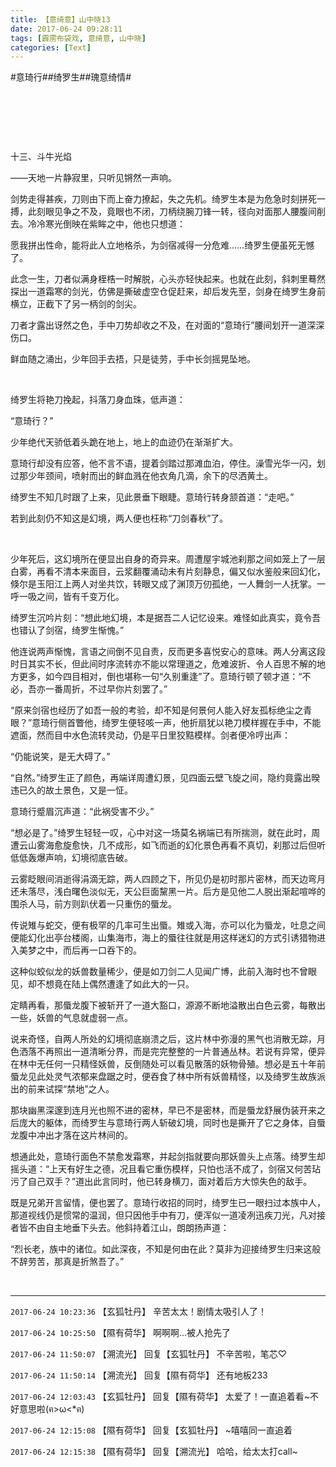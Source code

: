 ```yaml
---
title: 【意绮意】山中晓13
date: 2017-06-24 09:28:11
tags: [霹雳布袋戏, 意绮意, 山中晓]
categories: [Text]
---
```


<p dir="ltr"  >#意琦行##绮罗生##瑰意绮情#</p> 
<p dir="ltr"  >&nbsp;</p> 
<p dir="ltr"  >&nbsp;</p> 
<p dir="ltr"  >&nbsp;</p> 
<p dir="ltr"  >十三、斗牛光焰</p> 
<p dir="ltr"  >——天地一片静寂里，只听见锵然一声响。</p> 
<p dir="ltr"  >剑势走得甚疾，刀则由下而上奋力撩起，失之先机。绮罗生本是为危急时刻拼死一搏，此刻眼见争之不及，竟眼也不闭，刀柄绕腕刀锋一转，径向对面那人腰腹间削去。冷冷寒光倒映在紫眸之中，他也只想道：</p> 
<p dir="ltr"  >愿我拼出性命，能将此人立地格杀，为剑宿减得一分危难……绮罗生便虽死无憾了。</p> 
<p dir="ltr"  >此念一生，刀者似满身桎梏一时解脱，心头亦轻快起来。也就在此刻，斜刺里蓦然探出一道霜寒的剑光，仿佛是撕破虚空仓促赶来，却后发先至，剑身在绮罗生身前横立，正截下了另一柄剑的剑尖。</p> 
<p dir="ltr"  >刀者才露出讶然之色，手中刀势却收之不及，在对面的“意琦行”腰间划开一道深深伤口。</p> 
<p dir="ltr"  >鲜血随之涌出，少年回手去捂，只是徒劳，手中长剑摇晃坠地。</p> 
<p dir="ltr"  >&nbsp;</p> 
<p dir="ltr"  >绮罗生将艳刀挽起，抖落刀身血珠，低声道：</p> 
<p dir="ltr"  >“意琦行？”</p> 
<p dir="ltr"  >少年绝代天骄低着头跪在地上，地上的血迹仍在渐渐扩大。</p> 
<p dir="ltr"  >意琦行却没有应答，他不言不语，提着剑踏过那滩血泊，停住。澡雪光华一闪，划过那少年颈间，喷射而出的鲜血溅在他衣角几滴，余下的尽洒黄土。</p> 
<p dir="ltr"  >绮罗生不知几时跟了上来，见此景垂下眼睫。意琦行转身颔首道：“走吧。”</p> 
<p dir="ltr"  >若到此刻仍不知这是幻境，两人便也枉称“刀剑春秋”了。</p> 
<p dir="ltr"  >&nbsp;</p> 
<p dir="ltr"  >少年死后，这幻境所在便显出自身的奇异来。周遭屋宇城池刹那之间如笼上了一层白雾，再看不清本来面目，云浆翻覆涌动未有片刻静息，偏又似水鉴般来回幻化，倏尔是玉阳江上两人对坐共饮，转眼又成了渊顶万仞孤绝，一人舞剑一人抚掌。一呼一吸之间，皆有千变万化。</p> 
<p dir="ltr"  >绮罗生沉吟片刻：“想此地幻境，本是据吾二人记忆设来。难怪如此真实，竟令吾也错认了剑宿，绮罗生惭愧。”</p> 
<p dir="ltr"  >他连说两声惭愧，言语之间倒不见自责，反而更多喜悦安心的意味。两人分离这段时日其实不长，但此间时序流转亦不能以常理道之，危难波折、令人百思不解的地方更多，如今四目相对，倒也堪称一句“久别重逢”了。意琦行顿了顿才道：“不必，吾亦一番周折，不过早你片刻罢了。”</p> 
<p dir="ltr"  >“原来剑宿也经历了如吾一般的考验，却不知是何景何人能入好友孤标绝尘之青眼？”意琦行侧首瞥他，绮罗生便轻咳一声，他折扇犹以艳刀模样握在手中，不能遮面，然而目中水色流转灵动，仍是平日里狡黠模样。剑者便冷哼出声：</p> 
<p dir="ltr"  >“仍能说笑，是无大碍了。”</p> 
<p dir="ltr"  >“自然。”绮罗生正了颜色，再端详周遭幻景，见四面云壁飞旋之间，隐约竟露出暌违已久的故土景色，又是一怔。</p> 
<p dir="ltr"  >意琦行蹙眉沉声道：“此祸受害不少。”</p> 
<p dir="ltr"  >“想必是了。”绮罗生轻轻一叹，心中对这一场莫名祸端已有所揣测，就在此时，周遭云山雾海愈旋愈快，几不成形，如飞而逝的幻化景色再看不真切，刹那过后但听低低轰爆声响，幻境彻底告破。</p> 
<p dir="ltr"  >云雾眨眼间消逝得涓滴无踪，两人四顾之下，所见仍是初时那片密林，而天边弯月还未落尽，浅白曙色淡似无，天公巨面黧黑一片。后方是见他二人脱出渐起喧哗的围杀人马，前方则趴伏着一只重伤的蜃龙。</p> 
<p dir="ltr"  >传说雉与蛇交，便有极罕的几率可生出蜃。雉或入海，亦可以化为蜃龙，吐息之间便能幻化出亭台楼阁，山集海市，海上的蜃往往就是用这样迷幻的方式引诱猎物进入美梦之中，而后再一口吞下的。</p> 
<p dir="ltr"  >这种似蛟似龙的妖兽数量稀少，便是如刀剑二人见闻广博，此前入海时也不曾眼见，却不想竟在陆上偶然遭逢了如此大的一只。</p> 
<p dir="ltr"  >定睛再看，那蜃龙腹下被斩开了一道大豁口，源源不断地溢散出白色云雾，每散出一些，妖兽的气息就虚弱一点。</p> 
<p dir="ltr"  >说来奇怪，自两人所处的幻境彻底崩溃之后，这片林中弥漫的黑气也消散无踪，月色洒落不再照出一道清晰分界，而是完完整整的一片普通丛林。若说有异常，便异在林中无任何一只精怪妖兽，反倒随处可以看见散落的妖物骨殖。想必是五十年前蜃龙见此处灵气浓郁来盘踞之时，便吞食了林中所有妖兽精怪，以及绮罗生故族派出的前来试探“禁地”之人。</p> 
<p dir="ltr"  >那块幽黑深邃到连月光也照不进的密林，早已不是密林，而是蜃龙舒展伪装开来之后庞大的躯体，而绮罗生与意琦行两人斩破幻境，同时也是撕开了它之身体，自蜃龙腹中冲出才落在这片林间的。</p> 
<p dir="ltr"  >想通此处，意琦行面色不禁愈发霜寒，并起剑指就要向那妖兽头上点落。绮罗生却摇头道：“上天有好生之德，况且看它重伤模样，只怕也活不成了，剑宿又何苦玷污了自己双手？”道出此言同时，他已转身横刀，面对着后方大惊失色的敌手。</p> 
<p dir="ltr"  >既是兄弟开言留情，便也罢了。意琦行收招的同时，绮罗生已一眼扫过本族中人，那道视线仍是惯常的温润，但只因他手中有刀，便浑似一道凌冽迅疾刀光，凡对接者皆不由自主地垂下头去。他斜持着江山，朗朗扬声道：</p> 
<p dir="ltr"  >“烈长老，族中的诸位。如此深夜，不知是何由在此？莫非为迎接绮罗生归来这般不辞劳苦，那真是折煞吾了。”</p> 
<p dir="ltr"  >&nbsp;</p>

<!-- more -->

---

`2017-06-24 10:23:36` 【玄狐牡丹】 辛苦太太！剧情太吸引人了！

`2017-06-24 10:25:50` 【隰有荷华】 啊啊啊…被人抢先了

`2017-06-24 11:50:07` 【溯流光】 回复【玄狐牡丹】 不辛苦啦，笔芯♡

`2017-06-24 11:50:14` 【溯流光】 回复【隰有荷华】 还有地板233

`2017-06-24 12:03:43` 【玄狐牡丹】 回复【隰有荷华】 太爱了！一直追着看~不好意思啦(ฅ>ω<*ฅ)

`2017-06-24 12:15:08` 【隰有荷华】 回复【玄狐牡丹】 ~嘻嘻同一直追着

`2017-06-24 12:15:38` 【隰有荷华】 回复【溯流光】 哈哈，给太太打call~
